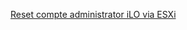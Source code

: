 [Reset compte administrator iLO via ESXi](https://www.virtualease.fr/vmware-configurer-hp-ilo-esxi/)


